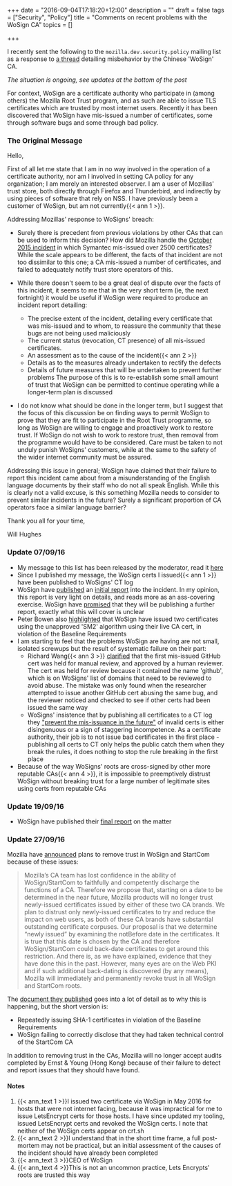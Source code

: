 +++
date = "2016-09-04T17:18:20+12:00"
description = ""
draft = false
tags = ["Security", "Policy"]
title = "Comments on recent problems with the WoSign CA"
topics = []

+++

I recently sent the following to the `mozilla.dev.security.policy` mailing list as a response to [a thread](https://groups.google.com/forum/#!topic/mozilla.dev.security.policy/k9PBmyLCi8I%5B1-25%5D) detailing misbehavior by the Chinese 'WoSign' CA.

<!--more-->

_The situation is ongoing, see updates at the bottom of the post_

For context, WoSign are a certificate authority who participate in (among others) the Mozilla Root Trust program, and as such are able to issue TLS certificates which are trusted by most internet users. Recently it has been discovered that WoSign have mis-issued a number of certificates, some through software bugs and some through bad policy.

### The Original Message

Hello,

First of all let me state that I am in no way involved in the operation of a certificate authority, nor am I involved in setting CA policy for any organization; I am merely an interested observer. I am a user of Mozillas' trust store, both directly through Firefox and Thunderbird, and indirectly by using pieces of software that rely on NSS. I have previously been a customer of WoSign, but am not currently{{< ann 1 >}}.

Addressing Mozillas' response to WoSigns' breach:

* Surely there is precedent from previous violations by other CAs that can be used to inform this decision? How did Mozilla handle the [October 2015 incident](https://security.googleblog.com/2015/10/sustaining-digital-certificate-security.html) in which Symantec mis-issued over 2500 certificates? While the scale appears to be different, the facts of that incident are not too dissimilar to this one; a CA mis-issued a number of certificates, and failed to adequately notify trust store operators of this.

* While there doesn't seem to be a great deal of dispute over the facts of this incident, it seems to me that in the very short term (ie, the next fortnight) it would be useful if WoSign were required to produce an incident report detailing:
    - The precise extent of the incident, detailing every certificate that was mis-issued and to whom, to reassure the community that these bugs are not being used maliciously
    - The current status (revocation, CT presence) of all mis-issued certificates.
    - An assessment as to the cause of the incident{{< ann 2 >}}
    - Details as to the measures already undertaken to rectify the defects
    - Details of future measures that will be undertaken to prevent further problems
  The purpose of this is to re-establish some small amount of trust that WoSign can be permitted to continue operating while a longer-term plan is discussed

* I do not know what should be done in the longer term, but I suggest that the focus of this discussion be on finding ways to permit WoSign to prove that they are fit to participate in the Root Trust programme, so long as WoSign are willing to engage and proactively work to restore trust. If WoSign do not wish to work to restore trust, then removal from the programme would have to be considered. Care must be taken to not unduly punish WoSigns' customers, while at the same to the safety of the wider internet community must be assured.

Addressing this issue in general; WoSign have claimed that their failure to report this incident came about from a misunderstanding of the English language documents by their staff who do not all speak English. While this is clearly not a valid excuse, is this something Mozilla needs to consider to prevent similar incidents in the future? Surely a significant proportion of CA operators face a similar language barrier?

Thank you all for your time,

Will Hughes

### Update 07/09/16

* My message to this list has been released by the moderator, read it [here](https://groups.google.com/d/msg/mozilla.dev.security.policy/k9PBmyLCi8I/mi6vaappDgAJ)
* Since I published my message, the WoSign certs I issued{{< ann 1 >}} have been published to WoSigns' CT log
* WoSign have [published](https://groups.google.com/d/msg/mozilla.dev.security.policy/k9PBmyLCi8I/BU85QtmzDQAJ) an [initial report](https://www.wosign.com/report/wosign_incidents_report_09042016.pdf) into the incident. In my opinion, this report is very light on details, and reads more as an ass-covering exercise. WoSign have [promised](https://groups.google.com/d/msg/mozilla.dev.security.policy/k9PBmyLCi8I/3VgNhi42DgAJ) that they will be publishing a further report, exactly what this will cover is unclear
* Peter Bowen also [highlighted](https://groups.google.com/d/msg/mozilla.dev.security.policy/k9PBmyLCi8I/zs9x0nSjDQAJ) that WoSign have issued two certificates using the unapproved 'SM2' algorithm using their live CA cert, in violation of the Baseline Requirements
* I am starting to feel that the problems WoSign are having are not small, isolated screwups but the result of systematic failure on their part:
  - Richard Wang{{< ann 3 >}} [clarified](https://groups.google.com/d/msg/mozilla.dev.security.policy/k9PBmyLCi8I/QE90nepQDgAJ) that the first mis-issued GitHub cert was held for manual review, and approved by a human reviewer. The cert was held for review because it contained the name 'github', which is on WoSigns' list of domains that need to be reviewed to avoid abuse. The mistake was only found when the researcher attempted to issue another GitHub cert abusing the same bug, and the reviewer noticed and checked to see if other certs had been issued the same way
  - WoSigns' insistence that by publishing all certificates to a CT log they ["prevent the mis-issuance in the future"](https://bugzilla.mozilla.org/show_bug.cgi?id=1293366#c4) of invalid certs is either disingenuous or a sign of staggering incompetence. As a certificate authority, their job is to not issue bad certificates in the first place - publishing all certs to CT only helps the public catch them when they break the rules, it does nothing to stop the rule breaking in the first place
* Because of the way WoSigns' roots are cross-signed by other more reputable CAs{{< ann 4 >}}, it is impossible to preemptively distrust WoSign without breaking trust for a large number of legitimate sites using certs from reputable CAs

### Update 19/09/16

* WoSign have published their [final report](https://www.wosign.com/report/WoSign_Incident_Final_Report_09162016.pdf) on the matter

### Update 27/09/16

Mozilla have [announced](https://groups.google.com/forum/#!topic/mozilla.dev.security.policy/NAH6NVf3JPI) plans to remove trust in WoSign and StartCom because of these issues:

> Mozilla’s CA team has lost confidence in the ability of WoSign/StartCom to faithfully and competently discharge the functions of a CA. Therefore we propose that, starting on a date to be determined in the near future, Mozilla products will no longer trust newly-issued certificates issued by either of these two CA brands. We plan to distrust only newly-issued certificates to try and reduce the impact on web users, as both of these CA brands have substantial outstanding certificate corpuses. Our proposal is that we determine “newly issued” by examining the notBefore date in the certificates. It is true that this date is chosen by the CA and therefore WoSign/StartCom could back-date certificates to get around this restriction. And there is, as we have explained, evidence that they have done this in the past. However, many eyes are on the Web PKI and if such additional back-dating is discovered (by any means), Mozilla will immediately and permanently revoke trust in all WoSign and StartCom roots.

The [document they published](https://docs.google.com/document/d/1C6BlmbeQfn4a9zydVi2UvjBGv6szuSB4sMYUcVrR8vQ/edit#heading=h.39xcc9qyz431) goes into a lot of detail as to why this is happening, but the short version is:

* Repeatedly issuing SHA-1 certificates in violation of the Baseline Requirements
* WoSign failing to correctly disclose that they had taken technical control of the StartCom CA

In addition to removing trust in the CAs, Mozilla will no longer accept audits completed by Ernst & Young (Hong Kong) because of their failure to detect and report issues that they should have found.


#### Notes
1. {{< ann_text 1 >}}I issued two certificate via WoSign in May 2016 for hosts that were not internet facing, because it was impractical for me to issue LetsEncrypt certs for those hosts. I have since updated my tooling, issued LetsEncrypt certs and revoked the WoSign certs. I note that neither of the WoSign certs appear on crt.sh
2. {{< ann_text 2 >}}I understand that in the short time frame, a full post-mortem may not be practical, but an initial assessment of the causes of the incident should have already been completed
3. {{< ann_text 3 >}}CEO of WoSign
4. {{< ann_text 4 >}}This is not an uncommon practice, Lets Encrypts' roots are trusted this way
